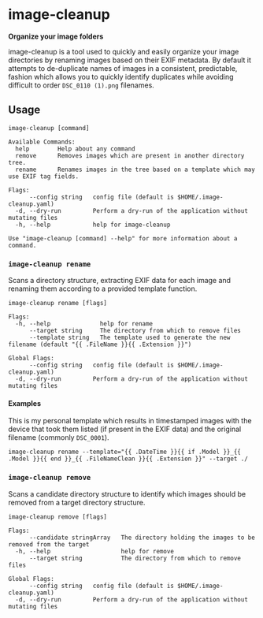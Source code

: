 # image-cleanup
**Organize your image folders**

image-cleanup is a tool used to quickly and easily organize your image directories by renaming
images based on their EXIF metadata. By default it attempts to de-duplicate names of images in
a consistent, predictable, fashion which allows you to quickly identify duplicates while
avoiding difficult to order `DSC_0110 (1).png` filenames.

## Usage
```
image-cleanup [command]

Available Commands:
  help        Help about any command
  remove      Removes images which are present in another directory tree.
  rename      Renames images in the tree based on a template which may use EXIF tag fields.

Flags:
      --config string   config file (default is $HOME/.image-cleanup.yaml)
  -d, --dry-run         Perform a dry-run of the application without mutating files
  -h, --help            help for image-cleanup

Use "image-cleanup [command] --help" for more information about a command.
```

### `image-cleanup rename`
Scans a directory structure, extracting EXIF data for each image and renaming them according to a provided template function.

```
image-cleanup rename [flags]

Flags:
  -h, --help              help for rename
      --target string     The directory from which to remove files
      --template string   The template used to generate the new filename (default "{{ .FileName }}{{ .Extension }}")

Global Flags:
      --config string   config file (default is $HOME/.image-cleanup.yaml)
  -d, --dry-run         Perform a dry-run of the application without mutating files
```

#### Examples

This is my personal template which results in timestamped images with the device that took them listed (if present in the EXIF data) and the
original filename (commonly `DSC_0001`).

```
image-cleanup rename --template="{{ .DateTime }}{{ if .Model }}_{{ .Model }}{{ end }}_{{ .FileNameClean }}{{ .Extension }}" --target ./
```


### `image-cleanup remove`
Scans a candidate directory structure to identify which images should be removed from a target directory structure.

```
image-cleanup remove [flags]

Flags:
      --candidate stringArray   The directory holding the images to be removed from the target
  -h, --help                    help for remove
      --target string           The directory from which to remove files

Global Flags:
      --config string   config file (default is $HOME/.image-cleanup.yaml)
  -d, --dry-run         Perform a dry-run of the application without mutating files
```